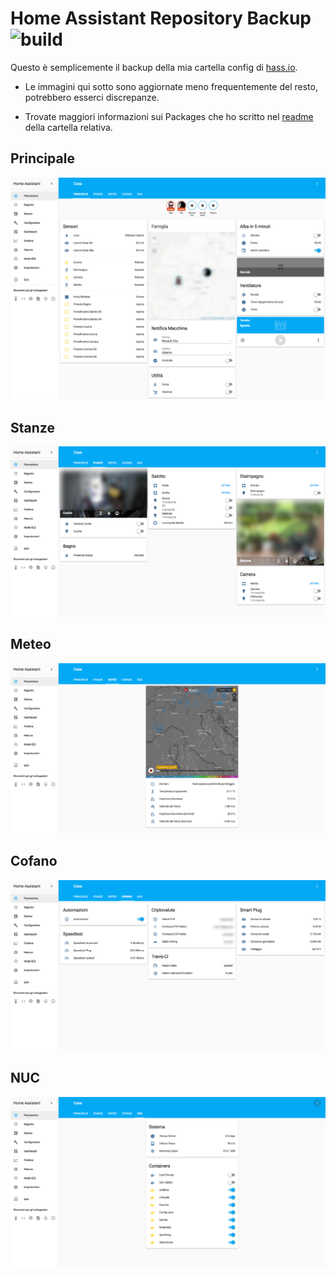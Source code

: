 # Home Assistant Repository Backup ![build](https://travis-ci.org/JohnnyZeta/hassio.svg?branch=master)

Questo è semplicemente il backup della mia cartella config di [hass.io](https://www.home-assistant.io).

* Le immagini qui sotto sono aggiornate meno frequentemente del resto, potrebbero esserci discrepanze.

* Trovate maggiori informazioni sui Packages che ho scritto nel [readme](https://github.com/JohnnyZeta/hassio/tree/master/packages) della cartella relativa.

## Principale
![SchedaPrincipale](images/image1.png)

## Stanze
![SchedaStanze](images/image2.png)

## Meteo
![SchedaMeteo](images/image3.png)

## Cofano
![SchedaCofano](images/image4.png)

## NUC
![SchedaNUC](images/image5.png)
